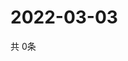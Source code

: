 # 2022-03-03
  共 0条

  <!-- BEGIN -->
  <!-- 最后更新时间Thu Mar 03 2022 07:05:10 GMT+0000 (Coordinated Universal Time) -->
  
  <!-- END -->
  
  
